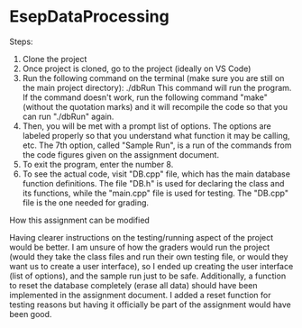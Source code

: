 # EsepDataProcessing

Steps:
1) Clone the project
2) Once project is cloned, go to the project (ideally on VS Code)
3) Run the following command on the terminal (make sure you are still on the main project directory):
           ./dbRun
   This command will run the program. If the command doesn't work, run the following command "make" (without the quotation marks) and it will recompile the code so that you can run "./dbRun" again.
4) Then, you will be met with a prompt list of options. The options are labeled properly so that you understand what function it may be calling, etc. The 7th option, called "Sample Run", is a run of the commands from the code figures given on the assignment document.
5) To exit the program, enter the number 8.
6) To see the actual code, visit "DB.cpp" file, which has the main database function definitions. The file "DB.h" is used for declaring the class and its functions, while the "main.cpp" file is used for testing. The "DB.cpp" file is the one needed for grading.

How this assignment can be modified

Having clearer instructions on the testing/running aspect of the project would be better. I am unsure of how the graders would run the project (would they take the class files and run their own testing file, or would they want us to create a user interface), so I ended up creating the user interface (list of options), and the sample run just to be safe. Additionally, a function to reset the database completely (erase all data) should have been implemented in the assignment document. I added a reset function for testing reasons but having it officially be part of the assignment would have been good.
